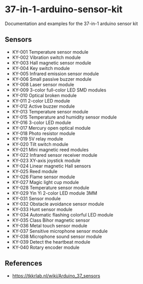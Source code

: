 # 37-in-1-arduino-sensor-kit
Documentation and examples for the 37-in-1 arduino sensor kit

## Sensors
* KY-001 Temperature sensor module
* KY-002 Vibration switch module
* KY-003 Hall magnetic sensor module
* KY-004 Key switch module
* KY-005 Infrared emission sensor module
* KY-006 Small passive buzzer module
* KY-008 Laser sensor module
* KY-009 3-color full-color LED SMD modules
* KY-010 Optical broken module
* KY-011 2-color LED module
* KY-012 Active buzzer module
* KY-013 Temperature sensor module
* KY-015 Temperature and humidity sensor module
* KY-016 3-color LED module
* KY-017 Mercury open optical module
* KY-018 Photo resistor module
* KY-019 5V relay module
* KY-020 Tilt switch module
* KY-021 Mini magnetic reed modules
* KY-022 Infrared sensor receiver module
* KY-023 XY-axis joystick module
* KY-024 Linear magnetic Hall sensors
* KY-025 Reed module
* KY-026 Flame sensor module
* KY-027 Magic light cup module
* KY-028 Temperature sensor module
* KY-029 Yin Yi 2-color LED module 3MM
* KY-031 Sensor module
* KY-032 Obstacle avoidance sensor module
* KY-033 Hunt sensor module
* KY-034 Automatic flashing colorful LED module
* KY-035 Class Bihor magnetic sensor
* KY-036 Metal touch sensor module
* KY-037 Sensitive microphone sensor module
* KY-038 Microphone sound sensor module
* KY-039 Detect the heartbeat module
* KY-040 Rotary encoder module 

## References
* https://tkkrlab.nl/wiki/Arduino_37_sensors
